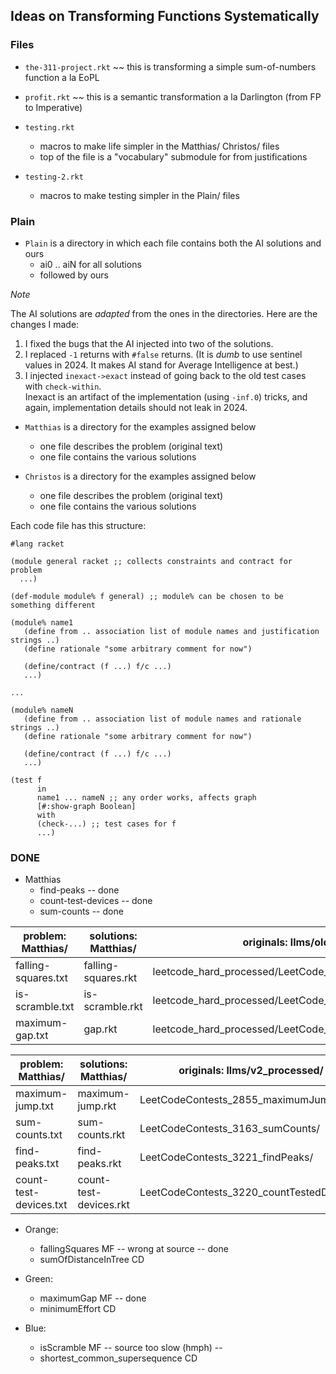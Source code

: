 
## Ideas on Transforming Functions Systematically

### Files

- `the-311-project.rkt` ~~ this is transforming a simple sum-of-numbers function a la EoPL 
- `profit.rkt` ~~ this is a semantic transformation a la Darlington (from FP to Imperative) 

- `testing.rkt`
  - macros to make life simpler in the Matthias/ Christos/ files
  - top of the file is a "vocabulary" submodule for from justifications 

- `testing-2.rkt`
  - macros to make testing simpler in the Plain/ files

### Plain 

- `Plain` is a directory in which each file contains both the AI solutions and ours
  - ai0 .. aiN for all solutions
  - followed by ours 

*Note*

The AI solutions are _adapted_ from the ones in the directories. Here are the changes I made: 

1. I fixed the bugs that the AI injected into two of the solutions. 
2. I replaced `-1` returns with `#false` returns. (It is _dumb_ to use sentinel values in 2024. 
   It makes AI stand for Average Intelligence at best.) 
3. I injected `inexact->exact` instead of going back to the old test cases with `check-within`.   
    Inexact is an artifact of the implementation (using `-inf.0`) tricks, 
    and again, implementation details should not leak in 2024. 

- `Matthias` is a directory for the examples assigned below
  - one file describes the problem (original text)
  - one file contains the various solutions 

- `Christos` is a directory for the examples assigned below
  - one file describes the problem (original text)
  - one file contains the various solutions 

Each code file has this structure:

```
#lang racket

(module general racket ;; collects constraints and contract for problem 
  ...)

(def-module module% f general) ;; module% can be chosen to be something different

(module% name1
   (define from .. association list of module names and justification strings ..)
   (define rationale "some arbitrary comment for now")
   
   (define/contract (f ...) f/c ...)
   ...)

...

(module% nameN
   (define from .. association list of module names and rationale strings ..)
   (define rationale "some arbitrary comment for now")
   
   (define/contract (f ...) f/c ...)
   ...)

(test f
      in
      name1 ... nameN ;; any order works, affects graph 
      [#:show-graph Boolean]
      with
      (check-...) ;; test cases for f 
      ...)
```

### DONE

- Matthias
  - find-peaks -- done 
  - count-test-devices -- done 
  - sum-counts -- done 

 |    problem: Matthias/   | solutions: Matthias/       | originals: llms/old/		                       |
 | ----------------------- | -------------------------- | ---------------------------------------------------- |
 |  falling-squares.txt	   |  falling-squares.rkt      	| leetcode_hard_processed/LeetCode_505_fallingSquares/ |
 |  is-scramble.txt	   |  is-scramble.rkt          	| leetcode_hard_processed/LeetCode_77_isScramble/      |
 |  maximum-gap.txt	   |  gap.rkt          		| leetcode_hard_processed/LeetCode_124_maximumGap/     |

 |    problem: Matthias/   | solutions: Matthias/       | originals: llms/v2\_processed/	               |
 | ----------------------- | -------------------------- | ---------------------------------------------------- |
 |  maximum-jump.txt	   |  maximum-jump.rkt         	| LeetCodeContests_2855_maximumJumps/     	       |
 |  sum-counts.txt	   |  sum-counts.rkt           	| LeetCodeContests_3163_sumCounts/	       	       |
 |  find-peaks.txt	   |  find-peaks.rkt           	| LeetCodeContests_3221_findPeaks/	       	       |
 |  count-test-devices.txt |  count-test-devices.rkt    | LeetCodeContests_3220_countTestedDevices/   	       |

- Orange:
  - fallingSquares  MF  -- wrong at source  -- done 
  - sumOfDistanceInTree CD

- Green:
  - maximumGap MF -- done 
  - minimumEffort CD 

- Blue:
  - isScramble MF -- source too slow (hmph) -- 
  - shortest_common_supersequence CD
